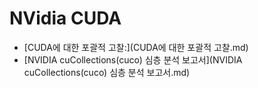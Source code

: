 # NVidia CUDA

- [CUDA에 대한 포괄적 고찰:](CUDA에 대한 포괄적 고찰.md)
- [NVIDIA cuCollections(cuco) 심층 분석 보고서](NVIDIA cuCollections(cuco) 심층 분석 보고서.md)
